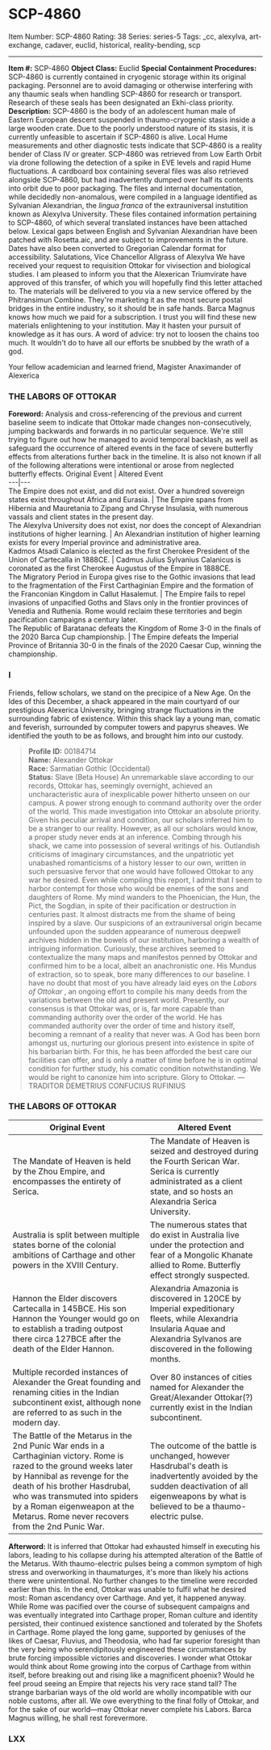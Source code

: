 # SCP-4860
Item Number: SCP-4860
Rating: 38
Series: series-5
Tags: _cc, alexylva, art-exchange, cadaver, euclid, historical, reality-bending, scp

---

**Item #:** SCP-4860
**Object Class:** Euclid
**Special Containment Procedures:** SCP-4860 is currently contained in cryogenic storage within its original packaging. Personnel are to avoid damaging or otherwise interfering with any thaumic seals when handling SCP-4860 for research or transport. Research of these seals has been designated an Ekhi-class priority.
**Description:** SCP-4860 is the body of an adolescent human male of Eastern European descent suspended in thaumo-cryogenic stasis inside a large wooden crate. Due to the poorly understood nature of its stasis, it is currently unfeasible to ascertain if SCP-4860 is alive. Local Hume measurements and other diagnostic tests indicate that SCP-4860 is a reality bender of Class IV or greater.
SCP-4860 was retrieved from Low Earth Orbit via drone following the detection of a spike in EVE levels and rapid Hume fluctuations. A cardboard box containing several files was also retrieved alongside SCP-4860, but had inadvertently dumped over half its contents into orbit due to poor packaging. The files and internal documentation, while decidedly non-anomalous, were compiled in a language identified as Sylvanian Alexandrian, the _lingua franca_ of the extrauniversal instutition known as Alexylva University.
These files contained information pertaining to SCP-4860, of which several translated instances have been attached below. Lexical gaps between English and Sylvanian Alexandrian have been patched with Rosetta.aic, and are subject to improvements in the future. Dates have also been converted to Gregorian Calendar format for accessibility.
Salutations, Vice Chancellor Allgrass of Alexylva
We have received your request to requisition Ottokar for vivisection and biological studies. I am pleased to inform you that the Alexerican Triumvirate have approved of this transfer, of which you will hopefully find this letter attached to.
The materials will be delivered to you via a new service offered by the Phitransimun Combine. They're marketing it as the most secure postal bridges in the entire industry, so it should be in safe hands. Barca Magnus knows how much we paid for a subscription.
I trust you will find these new materials enlightening to your institution. May it hasten your pursuit of knowledge as it has ours. A word of advice: try not to loosen the chains too much. It wouldn't do to have all our efforts be snubbed by the wrath of a god.  

Your fellow academician and learned friend, Magister Anaximander of Alexerica
### THE LABORS OF OTTOKAR
**Foreword:** Analysis and cross-referencing of the previous and current baseline seem to indicate that Ottokar made changes non-consecutively, jumping backwards and forwards in no particular sequence. We're still trying to figure out how he managed to avoid temporal backlash, as well as safeguard the occurrence of altered events in the face of severe butterfly effects from alterations further back in the timeline. It is also not known if all of the following alterations were intentional or arose from neglected butterfly effects.
Original Event | Altered Event  
---|---  
The Empire does not exist, and did not exist. Over a hundred sovereign states exist throughout Africa and Eurasia. | The Empire spans from Hibernia and Mauretania to Zipang and Chryse Insulasia, with numerous vassals and client states in the present day.  
The Alexylva University does not exist, nor does the concept of Alexandrian institutions of higher learning. | An Alexandrian institution of higher learning exists for every Imperial province and administrative area.  
Kadmos Atsadi Calanico is elected as the first Cherokee President of the Union of Cartecalla in 1888CE. | Cadmus Julius Sylvanius Calanicus is coronated as the first Cherokee Augustus of the Empire in 1888CE.  
The Migratory Period in Europa gives rise to the Gothic invasions that lead to the fragmentation of the First Carthaginian Empire and the formation of the Franconian Kingdom in Callut Hasalemut. | The Empire fails to repel invasions of unpacified Goths and Slavs only in the frontier provinces of Venedia and Ruthenia. Rome would reclaim these territories and begin pacification campaigns a century later.  
The Republic of Baratanac defeats the Kingdom of Rome 3-0 in the finals of the 2020 Barca Cup championship. | The Empire defeats the Imperial Province of Britannia 30-0 in the finals of the 2020 Caesar Cup, winning the championship.  
### I
Friends, fellow scholars, we stand on the precipice of a New Age.
On the Ides of this December, a shack appeared in the main courtyard of our prestigious Alexerica University, bringing strange fluctuations in the surrounding fabric of existence. Within this shack lay a young man, comatic and feverish, surrounded by computer towers and papyrus sheaves. We identified the youth to be as follows, and brought him into our custody.
> **Profile ID:** 00184714  
>  **Name:** Alexander Ottokar  
>  **Race:** Sarmatian Gothic (Occidental)  
>  **Status:** Slave (Beta House)
An unremarkable slave according to our records, Ottokar has, seemingly overnight, achieved an uncharacteristic aura of inexplicable power hitherto unseen on our campus. A power strong enough to command authority over the order of the world. This made investigation into Ottokar an absolute priority. Given his peculiar arrival and condition, our scholars inferred him to be a stranger to our reality. However, as all our scholars would know, a proper study never ends at an inference.
Combing through his shack, we came into possession of several writings of his. Outlandish criticisms of imaginary circumstances, and the unpatriotic yet unabashed romanticisms of a history lesser to our own, written in such persuasive fervor that one would have followed Ottokar to any war he desired. Even while compiling this report, I admit that I seem to harbor contempt for those who would be enemies of the sons and daughters of Rome. My mind wanders to the Phoenician, the Hun, the Pict, the Sogdian, in spite of their pacification or destruction in centuries past. It almost distracts me from the shame of being inspired by a slave.
Our suspicions of an extrauniversal origin became unfounded upon the sudden appearance of numerous deepwell archives hidden in the bowels of our institution, harboring a wealth of intriguing information. Curiously, these archives seemed to contextualize the many maps and manifestos penned by Ottokar and confirmed him to be a local, albeit an anachronistic one. His Mundus of extraction, so to speak, bore many differences to our baseline. I have no doubt that most of you have already laid eyes on the _Labors of Ottokar_ , an ongoing effort to compile his many deeds from the variations between the old and present world.
Presently, our consensus is that Ottokar was, or is, far more capable than commanding authority over the order of the world. He has commanded authority over the order of time and history itself, becoming a remnant of a reality that never was. A God has been born amongst us, nurturing our glorious present into existence in spite of his barbarian birth. For this, he has been afforded the best care our facilities can offer, and is only a matter of time before he is in optimal condition for further study, his comatic condition notwithstanding.
We would be right to canonize him into scripture. Glory to Ottokar.
— TRADITOR DEMETRIUS CONFUCIUS RUFINIUS
### THE LABORS OF OTTOKAR
Original Event | Altered Event  
---|---  
The Mandate of Heaven is held by the Zhou Empire, and encompasses the entirety of Serica. | The Mandate of Heaven is seized and destroyed during the Fourth Serican War. Serica is currently administrated as a client state, and so hosts an Alexandria Serica University.  
Australia is split between multiple states borne of the colonial ambitions of Carthage and other powers in the XVIII Century. | The numerous states that do exist in Australia live under the protection and fear of a Mongolic Khanate allied to Rome. Butterfly effect strongly suspected.  
Hannon the Elder discovers Cartecalla in 145BCE. His son Hannon the Younger would go on to establish a trading outpost there circa 127BCE after the death of the Elder Hannon. | Alexandria Amazonia is discovered in 120CE by Imperial expeditionary fleets, while Alexandria Insularia Aquae and Alexandria Sylvanos are discovered in the following months.  
Multiple recorded instances of Alexander the Great founding and renaming cities in the Indian subcontinent exist, although none are referred to as such in the modern day. | Over 80 instances of cities named for Alexander the Great/Alexander Ottokar(?) currently exist in the Indian subcontinent.  
The Battle of the Metarus in the 2nd Punic War ends in a Carthaginian victory. Rome is razed to the ground weeks later by Hannibal as revenge for the death of his brother Hasdrubal, who was transmuted into spiders by a Roman eigenweapon at the Metarus. Rome never recovers from the 2nd Punic War. | The outcome of the battle is unchanged, however Hasdrubal's death is inadvertently avoided by the sudden deactivation of all eigenweapons by what is believed to be a thaumo-electric pulse.  
**Afterword:** It is inferred that Ottokar had exhausted himself in executing his labors, leading to his collapse during his attempted alteration of the Battle of the Metarus. With thaumo-electric pulses being a common symptom of high stress and overworking in thaumaturges, it's more than likely his actions there were unintentional. No further changes to the timeline were recorded earlier than this.
In the end, Ottokar was unable to fulfil what he desired most: Roman ascendancy over Carthage. And yet, it happened anyway. While Rome was pacified over the course of subsequent campaigns and was eventually integrated into Carthage proper, Roman culture and identity persisted, their continued existence sanctioned and tolerated by the Shofets in Carthage. Rome played the long game, supported by geniuses of the likes of Caesar, Fluvius, and Theodosia, who had far superior foresight than the very being who serendipitously engineered these circumstances by brute forcing impossible victories and discoveries.
I wonder what Ottokar would think about Rome growing into the corpus of Carthage from within itself, before breaking out and rising like a magnificent phoenix? Would he feel proud seeing an Empire that rejects his very race stand tall? The strange barbarian ways of the old world are wholly incompatible with our noble customs, after all.
We owe everything to the final folly of Ottokar, and for the sake of our world—may Ottokar never complete his Labors.
Barca Magnus willing, he shall rest forevermore.
### LXX